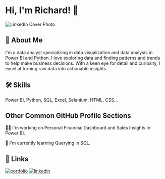 # Hi, I'm Richard! 👋

![LinkedIn Cover Photo](https://media.licdn.com/dms/image/D4D16AQGomEPNMnpkcw/profile-displaybackgroundimage-shrink_350_1400/0/1683737899116?e=1690416000&v=beta&t=LjnzTFspNPaW0TwnOWxXZ3PoxMPuQxh4pUDTBzibDTc)

## 🚀 About Me
I'm a data analyst specializing in data visualization and data analysis in Power BI and Python. I love exploring data and finding patterns and trends to help make business decisions. With a keen eye for detail and curiosity, I excel at turning raw data into actionable insights.


## 🛠 Skills
Power BI, Python, SQL, Excel, Selenium, HTML, CSS...


## Other Common GitHub Profile Sections
👩‍💻 I'm  working on Personal Financial Dashboard and Sales Insights in Power BI.

🧠 I'm currently learning Querying in SQL.





## 🔗 Links
[![portfolio](https://img.shields.io/badge/my_portfolio-000?style=for-the-badge&logo=ko-fi&logoColor=white)](https://richardparado.github.io/personal_website/)
[![linkedin](https://img.shields.io/badge/linkedin-0A66C2?style=for-the-badge&logo=linkedin&logoColor=white)](https://www.linkedin.com/in/richardparado/)





